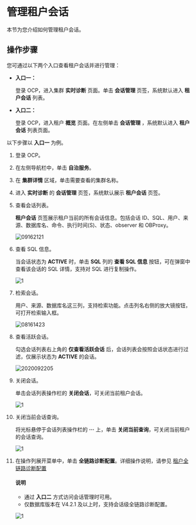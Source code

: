 # 管理租户会话

本节为您介绍如何管理租户会话。

## 操作步骤

您可通过以下两个入口查看租户会话并进行管理：

* **入口一：**

    登录 OCP，进入集群 **实时诊断** 页面。单击 **会话管理** 页签，系统默认进入 **租户会话** 列表。

* **入口二：**

    登录 OCP，进入租户 **概览** 页面。在左侧单击 **会话管理** ，系统默认进入 **租户会话** 列表页面。

以下步骤以 **入口一** 为例。

1. 登录 OCP。

2. 在左侧导航栏中，单击 **自治服务**。

3. 在 **集群详情** 区域，单击需要查看的集群名称。

4. 进入 **实时诊断** 的 **会话管理** 页签，系统默认展示 **租户会话** 页签。

5. 查看会话列表。

    **租户会话** 页签展示租户当前的所有会话信息。包括会话 ID、SQL、用户、来源、数据库名、命令、执行时间(S)、状态、observer 和 OBProxy。

    ![09162121](https://obbusiness-private.oss-cn-shanghai.aliyuncs.com/doc/img/ocp/420/%E7%A7%9F%E6%88%B7%E4%BC%9A%E8%AF%9D.png)

6. 查看 SQL 信息。

    当会话状态为 **ACTIVE** 时，单击 **SQL** 列的 **查看 SQL 信息** 按钮，可在弹窗中查看该会话的 SQL 详情，支持对 SQL 进行复制操作。

    ![1](https://obbusiness-private.oss-cn-shanghai.aliyuncs.com/doc/img/ocp/410/%E6%9F%A5%E7%9C%8Bsql.png)

7. 检索会话。

    用户、来源、数据库名这三列，支持检索功能。点击列名右侧的放大镜按钮，可打开检索输入框。

    ![08161423](https://help-static-aliyun-doc.aliyuncs.com/assets/img/zh-CN/7560562361/p304956.png)

8. 查看活跃会话。

    勾选会话列表右上角的 **仅查看活跃会话** 后，会话列表会按照会话状态进行过滤，仅展示状态为 **ACTIVE** 的会话。

    ![2020092205](https://obbusiness-private.oss-cn-shanghai.aliyuncs.com/doc/img/ocp/420/%E6%9F%A5%E7%9C%8B%E6%B4%BB%E8%B7%83%E4%BC%9A%E8%AF%9D.png)

9. 关闭会话。

    单击会话列表操作栏的 **关闭会话**，可关闭当前租户会话。

    ![1](https://obbusiness-private.oss-cn-shanghai.aliyuncs.com/doc/img/ocp/410/%E5%85%B3%E9%97%AD%E4%BC%9A%E8%AF%9D.png)

10. 关闭当前会话查询。

    将光标悬停于会话列表操作栏的 **···** 上，单击 **关闭当前查询**，可关闭当前租户的会话查询。

    ![1](https://obbusiness-private.oss-cn-shanghai.aliyuncs.com/doc/img/ocp/410/%E5%85%B3%E9%97%AD%E6%9F%A5%E8%AF%A2.png)

11. 在操作列展开菜单中，单击 **全链路诊断配置**。详细操作说明，请参见 [租户全链路诊断配置](../../700.tenant-functions/600.manage-a-tenant/600.full-link-diagnostic-configuration-of-tenant.md)

    <main id="notice" type='explain'>
      <h4>说明</h4>
      <p><ul><li>通过 <b>入口二</b> 方式访问会话管理时可用。</li><li>仅数据库版本在 V4.2.1 及以上时，支持会话级全链路诊断配置。</li></ul></p>
    </main>

     ![1](https://obbusiness-private.oss-cn-shanghai.aliyuncs.com/doc/img/ocp/421/OAS/%E5%85%A8%E9%93%BE%E8%B7%AF%E8%AF%8A%E6%96%AD%E9%85%8D%E7%BD%AE.png)